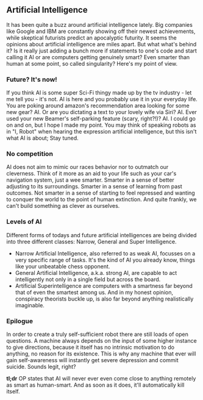 ## Artificial Intelligence

It has been quite a buzz around artificial intelligence lately. Big companies like Google and IBM  are constantly showing off their newest achievements, while skeptical futurists predict an apocalyptic futurity. It seems the opinions about artificial intelligence are miles apart. But what what's behind it? Is it really just adding a bunch more if statements to one's code and start calling it AI or are computers getting genuinely smart? Even smarter than human at some point, so called singularity? Here's my point of view.

### Future? It's now!
If you think AI is some super Sci-Fi thingy made up by the tv industry - let me tell you - it's not. AI is here and you probably use it in your everyday life. You are poking around amazon's recommendation area looking for some new gear? AI. Or are you dictating a text to your lovely wife via Siri? AI. Ever used your new Beamer's self-parking feature (scary, right?!)? AI. I could go on and on, but I hope I made my point. You may think of speaking robots as in "I, Robot" when hearing the expression artificial intelligence, but this isn't what AI is about; Stay tuned.

### No competition
AI does not aim to mimic our races behavior nor to outmatch our cleverness. Think of it more as an aid to your life such as your car's navigation system, just a wee smarter. Smarter in a sense of better adjusting to its surroundings. Smarter in a sense of learning from past outcomes. Not smarter in a sense of starting to feel repressed and wanting to conquer the world to the point of human extinction. And quite frankly, we can't build something as clever as ourselves.

### Levels of AI
Different forms of todays and future artificial intelligences are being divided into three different classes: Narrow, General and Super Intelligence. 
- Narrow Artificial Intelligence, also referred to as weak AI, focusses on a very specific range of tasks. It's the kind of AI you already know, things like your unbeatable chess opponent. 
- General Artificial Intelligence, a.k.a. strong AI, are capable to act intelligently not only in a single field but across the board. 
- Artificial Superintelligence are computers with a smartness far beyond that of even the smartest among us. And in my honest opinion, conspiracy theorists buckle up, is also far beyond anything realistically imaginable.

### Epilogue
In order to create a truly self-sufficient robot there are still loads of open questions. A machine always depends on the input of some higher instance to give directions, because it itself has no intrinsic motivation to do anything, no reason for its existence. This is why any machine that ever will gain self-awareness will instantly get severe depression and commit suicide. Sounds legit, right?

**tl;dr** OP states that AI will never ever even come close to anything remotely as smart as human-smart. And as soon as it does, it'll automatically kill itself. 

